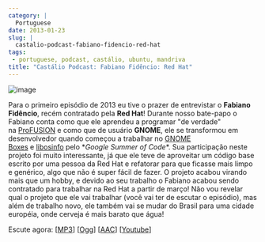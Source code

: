 ```yaml
---
category: |
  Portuguese
date: 2013-01-23
slug: |
  castalio-podcast-fabiano-fidencio-red-hat
tags:
 - portuguese, podcast, castálio, ubuntu, mandriva
title: "Castálio Podcast: Fabiano Fidêncio: Red Hat"
---
```


![image](http://bit.ly/OMhBUp)

Para o primeiro episódio de 2013 eu tive o prazer de entrevistar
o **Fabiano Fidêncio**, recém contratado pela **Red Hat**! Durante nosso
bate-papo o Fabiano conta como que ele aprendeu a programar "de verdade"
na [ProFUSION](http://www.profusion.mobi/) e como que de
usuário **GNOME**, ele se transformou em desenvolvedor quando começou a
trabalhar no [GNOME
Boxes](https://live.gnome.org/Boxes) e [libosinfo](https://www.redhat.com/mailman/listinfo/libosinfo) pelo \**Google
Summer of Code*\*. Sua participação neste projeto foi muito
interessante, já que ele teve de aproveitar um código base escrito por
uma pessoa da Red Hat e refatorar para que ficasse mais limpo e
genérico, algo que não é super fácil de fazer. O projeto acabou virando
mais que um hobby, e devido ao seu trabalho o Fabiano acabou sendo
contratado para trabalhar na Red Hat a partir de março! Não vou revelar
qual o projeto que ele vai trabalhar (você vai ter de escutar o
episódio), mas além de trabalho novo, ele também vai se mudar do Brasil
para uma cidade européia, onde cerveja é mais barato que água!

Escute agora:
\[[MP3](http://www.castalio.gnulinuxbrasil.org/castalio-podcast-49.mp3)\]
\[[Ogg](http://www.castalio.gnulinuxbrasil.org/castalio-podcast-49.ogg)\]
\[[AAC](http://www.castalio.gnulinuxbrasil.org/castalio-podcast-49.m4a)\]
\[[Youtube](http://bit.ly/Vfblgu)\]
